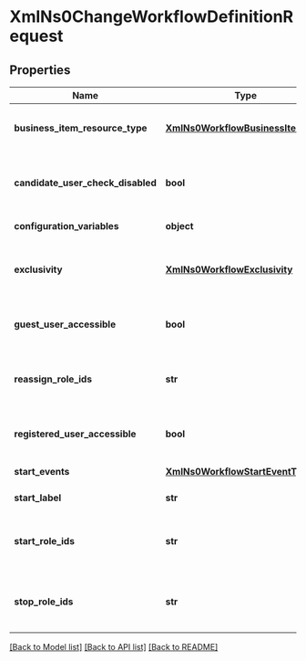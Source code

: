 # XmlNs0ChangeWorkflowDefinitionRequest

## Properties
Name | Type | Description | Notes
------------ | ------------- | ------------- | -------------
**business_item_resource_type** | [**XmlNs0WorkflowBusinessItemType**](XmlNs0WorkflowBusinessItemType.md) | The type of the business item corresponding to the workflow | [optional] 
**candidate_user_check_disabled** | **bool** | Whether the candidate user check for the workflow should be disabled | [optional] 
**configuration_variables** | **object** | The configuration variables | [optional] 
**exclusivity** | [**XmlNs0WorkflowExclusivity**](XmlNs0WorkflowExclusivity.md) | Defines the number of times a resource workflow is able to be start (see WorkflowExclusivity) | [optional] 
**guest_user_accessible** | **bool** | Whether the workflow should be accessible by the guest user | [optional] 
**reassign_role_ids** | **str** | The list of &lt;code&gt;id&lt;/code&gt;s identifying the roles allowing to reassign the workflow | [optional] 
**registered_user_accessible** | **bool** | Whether the workflow should be accessible by the registered user | [optional] 
**start_events** | [**XmlNs0WorkflowStartEventType**](XmlNs0WorkflowStartEventType.md) | The list of workflow start event types | [optional] 
**start_label** | **str** | The start label of the workflow | [optional] 
**start_role_ids** | **str** | The list of &lt;code&gt;id&lt;/code&gt;s identifying the roles allowing to start the workflow | [optional] 
**stop_role_ids** | **str** | The list of &lt;code&gt;id&lt;/code&gt;s identifying the roles allowing to stop the workflow | [optional] 

[[Back to Model list]](../README.md#documentation-for-models) [[Back to API list]](../README.md#documentation-for-api-endpoints) [[Back to README]](../README.md)


